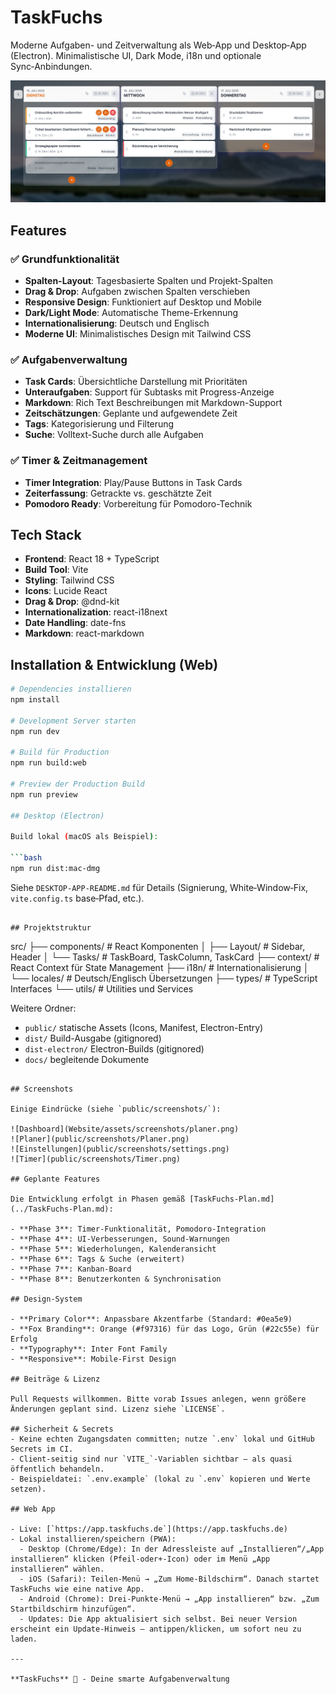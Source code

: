 # TaskFuchs

Moderne Aufgaben- und Zeitverwaltung als Web‑App und Desktop‑App (Electron). Minimalistische UI, Dark Mode, i18n und optionale Sync‑Anbindungen.

![Dashboard](Website/assets/screenshots/planer.png)
## Features

### ✅ Grundfunktionalität
- **Spalten-Layout**: Tagesbasierte Spalten und Projekt-Spalten
- **Drag & Drop**: Aufgaben zwischen Spalten verschieben
- **Responsive Design**: Funktioniert auf Desktop und Mobile
- **Dark/Light Mode**: Automatische Theme-Erkennung
- **Internationalisierung**: Deutsch und Englisch
- **Moderne UI**: Minimalistisches Design mit Tailwind CSS

### ✅ Aufgabenverwaltung
- **Task Cards**: Übersichtliche Darstellung mit Prioritäten
- **Unteraufgaben**: Support für Subtasks mit Progress-Anzeige
- **Markdown**: Rich Text Beschreibungen mit Markdown-Support
- **Zeitschätzungen**: Geplante und aufgewendete Zeit
- **Tags**: Kategorisierung und Filterung
- **Suche**: Volltext-Suche durch alle Aufgaben

### ✅ Timer & Zeitmanagement
- **Timer Integration**: Play/Pause Buttons in Task Cards
- **Zeiterfassung**: Getrackte vs. geschätzte Zeit
- **Pomodoro Ready**: Vorbereitung für Pomodoro-Technik

## Tech Stack

- **Frontend**: React 18 + TypeScript
- **Build Tool**: Vite
- **Styling**: Tailwind CSS
- **Icons**: Lucide React
- **Drag & Drop**: @dnd-kit
- **Internationalization**: react-i18next
- **Date Handling**: date-fns
- **Markdown**: react-markdown

## Installation & Entwicklung (Web)

```bash
# Dependencies installieren
npm install

# Development Server starten
npm run dev

# Build für Production
npm run build:web

# Preview der Production Build
npm run preview

## Desktop (Electron)

Build lokal (macOS als Beispiel):

```bash
npm run dist:mac-dmg
```

Siehe `DESKTOP-APP-README.md` für Details (Signierung, White‑Window‑Fix, `vite.config.ts` base‑Pfad, etc.).
```

## Projektstruktur

```
src/
├── components/          # React Komponenten
│   ├── Layout/         # Sidebar, Header
│   └── Tasks/          # TaskBoard, TaskColumn, TaskCard
├── context/            # React Context für State Management
├── i18n/              # Internationalisierung
│   └── locales/       # Deutsch/Englisch Übersetzungen
├── types/             # TypeScript Interfaces
└── utils/             # Utilities und Services

Weitere Ordner:
- `public/` statische Assets (Icons, Manifest, Electron-Entry)
- `dist/` Build-Ausgabe (gitignored)
- `dist-electron/` Electron-Builds (gitignored)
- `docs/` begleitende Dokumente
```

## Screenshots

Einige Eindrücke (siehe `public/screenshots/`):

![Dashboard](Website/assets/screenshots/planer.png)
![Planer](public/screenshots/Planer.png)
![Einstellungen](public/screenshots/settings.png)
![Timer](public/screenshots/Timer.png)

## Geplante Features

Die Entwicklung erfolgt in Phasen gemäß [TaskFuchs-Plan.md](../TaskFuchs-Plan.md):

- **Phase 3**: Timer-Funktionalität, Pomodoro-Integration
- **Phase 4**: UI-Verbesserungen, Sound-Warnungen
- **Phase 5**: Wiederholungen, Kalenderansicht
- **Phase 6**: Tags & Suche (erweitert)
- **Phase 7**: Kanban-Board
- **Phase 8**: Benutzerkonten & Synchronisation

## Design-System

- **Primary Color**: Anpassbare Akzentfarbe (Standard: #0ea5e9)
- **Fox Branding**: Orange (#f97316) für das Logo, Grün (#22c55e) für Erfolg
- **Typography**: Inter Font Family
- **Responsive**: Mobile-First Design

## Beiträge & Lizenz

Pull Requests willkommen. Bitte vorab Issues anlegen, wenn größere Änderungen geplant sind. Lizenz siehe `LICENSE`.

## Sicherheit & Secrets
- Keine echten Zugangsdaten committen; nutze `.env` lokal und GitHub Secrets im CI.
- Client-seitig sind nur `VITE_`-Variablen sichtbar – als quasi öffentlich behandeln.
- Beispieldatei: `.env.example` (lokal zu `.env` kopieren und Werte setzen).

## Web App

- Live: [`https://app.taskfuchs.de`](https://app.taskfuchs.de)
- Lokal installieren/speichern (PWA):
  - Desktop (Chrome/Edge): In der Adressleiste auf „Installieren“/„App installieren“ klicken (Pfeil‑oder+‑Icon) oder im Menü „App installieren“ wählen.
  - iOS (Safari): Teilen‑Menü → „Zum Home‑Bildschirm“. Danach startet TaskFuchs wie eine native App.
  - Android (Chrome): Drei‑Punkte‑Menü → „App installieren“ bzw. „Zum Startbildschirm hinzufügen“.
  - Updates: Die App aktualisiert sich selbst. Bei neuer Version erscheint ein Update‑Hinweis – antippen/klicken, um sofort neu zu laden.

---

**TaskFuchs** 🦊 - Deine smarte Aufgabenverwaltung
